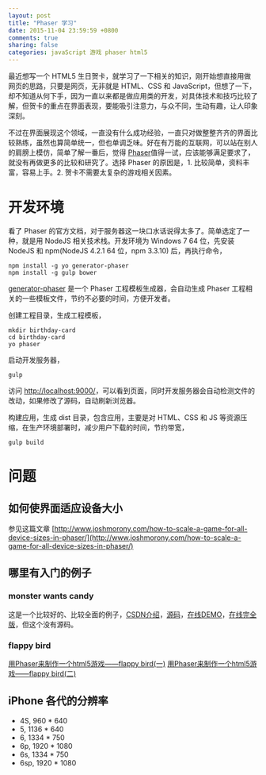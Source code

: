 ```yaml
---
layout: post
title: "Phaser 学习"
date: 2015-11-04 23:59:59 +0800
comments: true
sharing: false
categories: javaScript 游戏 phaser html5
---
```


最近想写一个 HTML5 生日贺卡，就学习了一下相关的知识，刚开始想直接用做网页的思路，只要是网页，无非就是 HTML、CSS 和 JavaScript，但想了一下，却不知道从何下手，因为一直以来都是做应用类的开发，对具体技术和技巧比较了解，但贺卡的重点在界面表现，要能吸引注意力，与众不同，生动有趣，让人印象深刻。

不过在界面展现这个领域，一直没有什么成功经验，一直只对做整整齐齐的界面比较熟练，虽然也算简单统一，但也单调乏味。好在有万能的互联网，可以站在别人的肩膀上模仿，简单了解一番后，觉得 [Phaser](https://github.com/photonstorm/phaser)值得一试，应该能够满足要求了，就没有再做更多的比较和研究了。选择 Phaser 的原因是，1. 比较简单，资料丰富，容易上手。2. 贺卡不需要太复杂的游戏相关因素。

# 开发环境

看了 Phaser 的官方文档，对于服务器这一块口水话说得太多了。简单选定了一种，就是用 NodeJS 相关技术栈。开发环境为 Windows 7 64 位，先安装 NodeJS 和 npm(NodeJS 4.2.1 64 位，npm 3.3.10) 后，再执行命令，

    npm install -g yo generator-phaser
    npm install -g gulp bower

[generator-phaser](https://github.com/julien/generator-phaser) 是一个 Phaser 工程模板生成器，会自动生成 Phaser 工程相关的一些模板文件，节约不必要的时间，方便开发者。

创建工程目录，生成工程模板，

    mkdir birthday-card
    cd birthday-card
    yo phaser

启动开发服务器，

    gulp

访问 [http://localhost:9000/](http://localhost:9000/)，可以看到页面，同时开发服务器会自动检测文件的改动，如果修改了源码，自动刷新浏览器。

构建应用，生成 dist 目录，包含应用，主要是对 HTML、CSS 和 JS 等资源压缩，在生产环境部署时，减少用户下载的时间，节约带宽，

    gulp build

# 问题

## 如何使界面适应设备大小

参见这篇文章 [http://www.joshmorony.com/how-to-scale-a-game-for-all-device-sizes-in-phaser/](http://www.joshmorony.com/how-to-scale-a-game-for-all-device-sizes-in-phaser/)


## 哪里有入门的例子

### monster wants candy

这是一个比较好的、比较全面的例子，[CSDN介绍](http://www.csdn.net/article/2015-10-08/2825865)，[源码](https://github.com/EnclaveGames/Monster-Wants-Candy-demo)，[在线DEMO]( http://candy-demo.enclavegames.com/)，[在线完全版](http://enclavegames.com/games/monster-wants-candy/)，但这个没有源码。

### flappy bird

[用Phaser来制作一个html5游戏——flappy bird(一)](http://www.cnblogs.com/2050/p/3790279.html)
[用Phaser来制作一个html5游戏——flappy bird(二)](http://www.cnblogs.com/2050/p/3790283.html)

## iPhone 各代的分辨率

* 4S,  960 * 640
* 5,   1136 * 640
* 6,   1334 * 750
* 6p,  1920 * 1080
* 6s,  1334 * 750
* 6sp, 1920 * 1080
